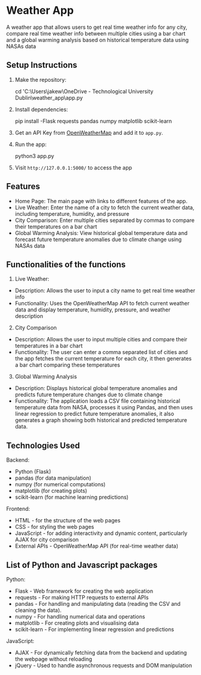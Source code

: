 # Weather App

A weather app that allows users to get real time weather info for any city, compare real time weather info between multiple cities using a bar chart and a global warming analysis based on historical temperature data using NASAs data

## Setup Instructions

1. Make the repository:
    
    cd 'C:\\Users\\jakew\\OneDrive - Technological University Dublin\\weather_app\\app.py

2. Install dependencies:
    
    pip install -Flask requests pandas numpy matplotlib scikit-learn

    

3. Get an API Key from [OpenWeatherMap](https://openweathermap.org/api) and add it to `app.py`.

4. Run the app:
    
    python3 app.py
   

5. Visit `http://127.0.0.1:5000/` to access the app

## Features
- Home Page: The main page with links to different features of the app.
- Live Weather: Enter the name of a city to fetch the current weather data, including temperature, humidity, and pressure
- City Comparison: Enter multiple cities separated by commas to compare their temperatures on a bar chart
- Global Warming Analysis: View historical global temperature data and forecast future temperature anomalies due to climate change using NASAs data

## Functionalities of the functions
1. Live Weather:
- Description: Allows the user to input a city name to get real time weather info
- Functionality: Uses the OpenWeatherMap API to fetch current weather data and display temperature, humidity, pressure, and weather description
2. City Comparison
- Description: Allows the user to input multiple cities and compare their temperatures in a bar chart
- Functionality: The user can enter a comma separated list of cities and the app fetches the current temperature for each city, it then generates a bar chart comparing these temperatures
3. Global Warming Analysis
- Description: Displays historical global temperature anomalies and predicts future temperature changes due to climate change
- Functionality: The application loads a CSV file containing historical temperature data from NASA, processes it using Pandas, and then uses linear regression to predict future temperature anomalies, it also generates a graph showing both historical and predicted temperature data.
 

## Technologies Used
Backend:

- Python (Flask)
- pandas (for data manipulation)
- numpy (for numerical computations)
- matplotlib (for creating plots)
- scikit-learn (for machine learning predictions)

Frontend:

- HTML - for the structure of the web pages
- CSS - for styling the web pages
- JavaScript - for adding interactivity and dynamic content, particularly AJAX for city comparison
- External APIs - OpenWeatherMap API (for real-time weather data)

## List of Python and Javascript packages
Python:
- Flask - Web framework for creating the web application
- requests - For making HTTP requests to external APIs
- pandas - For handling and manipulating data (reading the CSV and cleaning the data).
- numpy - For handling numerical data and operations
- matplotlib - For creating plots and visualising data
- scikit-learn - For implementing linear regression and predictions

JavaScript:
- AJAX - For dynamically fetching data from the backend and updating the webpage without reloading
- jQuery - Used to handle asynchronous requests and DOM manipulation
